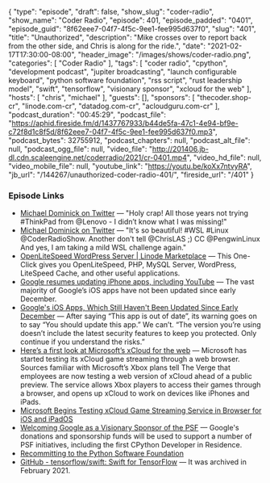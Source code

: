 {
  "type": "episode",
  "draft": false,
  "show_slug": "coder-radio",
  "show_name": "Coder Radio",
  "episode": 401,
  "episode_padded": "0401",
  "episode_guid": "8f62eee7-04f7-4f5c-9ee1-fee995d637f0",
  "slug": "401",
  "title": "Unauthorized",
  "description": "Mike crosses over to report back from the other side, and Chris is along for the ride.",
  "date": "2021-02-17T17:30:00-08:00",
  "header_image": "/images/shows/coder-radio.png",
  "categories": [
    "Coder Radio"
  ],
  "tags": [
    "coder radio",
    "cpython",
    "development podcast",
    "jupiter broadcasting",
    "launch configurable keyboard",
    "python software foundation",
    "rss script",
    "rust leadership model",
    "swift",
    "tensorflow",
    "visionary sponsor",
    "xcloud for the web"
  ],
  "hosts": [
    "chris",
    "michael"
  ],
  "guests": [],
  "sponsors": [
    "thecoder.shop-cr",
    "linode.com-cr",
    "datadog.com-cr",
    "acloudguru.com-cr"
  ],
  "podcast_duration": "00:45:29",
  "podcast_file": "https://aphid.fireside.fm/d/1437767933/b44de5fa-47c1-4e94-bf9e-c72f8d1c8f5d/8f62eee7-04f7-4f5c-9ee1-fee995d637f0.mp3",
  "podcast_bytes": 32755912,
  "podcast_chapters": null,
  "podcast_alt_file": null,
  "podcast_ogg_file": null,
  "video_file": "http://201406.jb-dl.cdn.scaleengine.net/coderradio/2021/cr-0401.mp4",
  "video_hd_file": null,
  "video_mobile_file": null,
  "youtube_link": "https://youtu.be/koXx7ntvyRA",
  "jb_url": "/144267/unauthorized-coder-radio-401/",
  "fireside_url": "/401"
}


### Episode Links

  * [Michael Dominick on Twitter](https://twitter.com/dominucco/status/1360305264306622465 "Michael Dominick on Twitter") — "Holy crap! All those years not trying #ThinkPad from @Lenovo - I didn’t know what I was missing!"
  * [Michael Dominick on Twitter](https://twitter.com/dominucco/status/1361447920558555140 "Michael Dominick on Twitter") — "It's so beautiful! #WSL #Linux @CoderRadioShow. Another don't tell @ChrisLAS ;) CC @PengwinLinux And yes, I am taking a mild WSL challenge again."
  * [OpenLiteSpeed WordPress Server | Linode Marketplace](https://www.linode.com/marketplace/apps/litespeed-technologies/openlitespeed-wordpress/ "OpenLiteSpeed WordPress Server | Linode Marketplace") — This One-Click gives you OpenLiteSpeed, PHP, MySQL Server, WordPress, LiteSpeed Cache, and other useful applications.
  * [Google resumes updating iPhone apps, including YouTube](https://9to5google.com/2021/02/12/google-youtube-iphone-update/ "Google resumes updating iPhone apps, including YouTube") — The vast majority of Google’s iOS apps have not been updated since early December. 
  * [Google's iOS Apps, Which Still Haven't Been Updated Since Early December](https://daringfireball.net/linked/2021/02/10/dailey-google-ios-apps "Google's iOS Apps, Which Still Haven't Been Updated Since Early December") — After saying “This app is out of date”, its warning goes on to say “You should update this app.” We can’t. “The version you’re using doesn’t include the latest security features to keep you protected. Only continue if you understand the risks.”
  * [Here’s a first look at Microsoft’s xCloud for the web](https://www.theverge.com/2021/2/15/22283739/microsoft-xcloud-web-screenshots-cloud-gaming-streaming-browser-features?scrolla=5eb6d68b7fedc32c19ef33b4 "Here’s a first look at Microsoft’s xCloud for the web") — Microsoft has started testing its xCloud game streaming through a web browser. Sources familiar with Microsoft’s Xbox plans tell The Verge that employees are now testing a web version of xCloud ahead of a public preview. The service allows Xbox players to access their games through a browser, and opens up xCloud to work on devices like iPhones and iPads.
  * [Microsoft Begins Testing xCloud Game Streaming Service in Browser for iOS and iPadOS](https://www.macrumors.com/2021/02/15/microsoft-testing-xcloud-in-browser-for-ios-ipados/?scrolla=5eb6d68b7fedc32c19ef33b4 "Microsoft Begins Testing xCloud Game Streaming Service in Browser for iOS and iPadOS")
  * [Welcoming Google as a Visionary Sponsor of the PSF](https://pyfound.blogspot.com/2021/02/welcoming-google-as-visionary-sponsor.html "Welcoming Google as a Visionary Sponsor of the PSF") — Google's donations and sponsorship funds will be used to support a number of PSF initiatives, including the first CPython Developer in Residence.
  * [Recommitting to the Python Software Foundation](https://cloud.google.com/blog/products/open-source/supporting-the-python-ecosystem "Recommitting to the Python Software Foundation")
  * [GitHub - tensorflow/swift: Swift for TensorFlow](https://github.com/tensorflow/swift "GitHub - tensorflow/swift: Swift for TensorFlow") — It was archived in February 2021.


